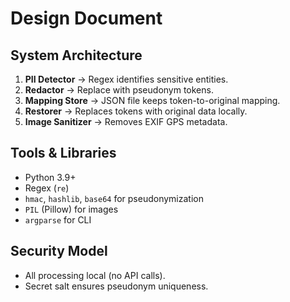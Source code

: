# Design Document

## System Architecture
1. **PII Detector** → Regex identifies sensitive entities.
2. **Redactor** → Replace with pseudonym tokens.
3. **Mapping Store** → JSON file keeps token-to-original mapping.
4. **Restorer** → Replaces tokens with original data locally.
5. **Image Sanitizer** → Removes EXIF GPS metadata.

## Tools & Libraries
- Python 3.9+
- Regex (`re`)
- `hmac`, `hashlib`, `base64` for pseudonymization
- `PIL` (Pillow) for images
- `argparse` for CLI

## Security Model
- All processing local (no API calls).
- Secret salt ensures pseudonym uniqueness.
